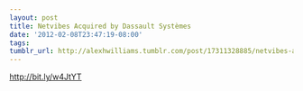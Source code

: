 ```yaml
---
layout: post
title: Netvibes Acquired by Dassault Systèmes
date: '2012-02-08T23:47:19-08:00'
tags: 
tumblr_url: http://alexhwilliams.tumblr.com/post/17311328885/netvibes-acquired-by-dassault-systemes
---
```

<p><a href="http://bit.ly/w4JtYT">http://bit.ly/w4JtYT</a></p>
